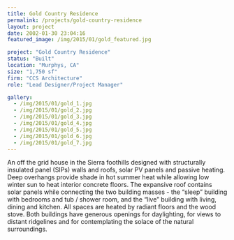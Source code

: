 ```yaml
---
title: Gold Country Residence
permalink: /projects/gold-country-residence
layout: project
date: 2002-01-30 23:04:16
featured_image: /img/2015/01/gold_featured.jpg

project: "Gold Country Residence"
status: "Built"
location: "Murphys, CA"
size: "1,750 sf"
firm: "CCS Architecture"
role: "Lead Designer/Project Manager"

gallery:
  - /img/2015/01/gold_1.jpg
  - /img/2015/01/gold_2.jpg
  - /img/2015/01/gold_3.jpg
  - /img/2015/01/gold_4.jpg
  - /img/2015/01/gold_5.jpg
  - /img/2015/01/gold_6.jpg
  - /img/2015/01/gold_7.jpg
---
```


An off the grid house in the Sierra foothills designed with structurally insulated panel (SIPs) walls and roofs, solar PV panels and passive heating. Deep overhangs provide shade in hot summer heat while allowing low winter sun to heat interior concrete floors. The expansive roof contains solar panels while connecting the two building masses - the “sleep” building with bedrooms and tub / shower room, and the “live” building with living, dining and kitchen. All spaces are heated by radiant floors and the wood stove. Both buildings have generous openings for daylighting, for views to distant ridgelines and for contemplating the solace of the natural surroundings.
